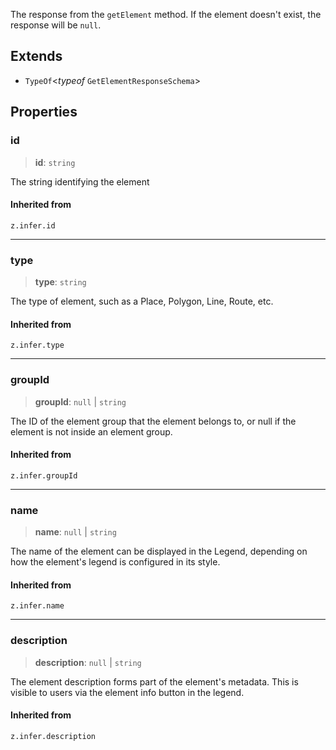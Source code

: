 The response from the `getElement` method. If the element doesn't exist, the
response will be `null`.

## Extends

- `TypeOf`\<*typeof* `GetElementResponseSchema`\>

## Properties

### id

> **id**: `string`

The string identifying the element

#### Inherited from

`z.infer.id`

***

### type

> **type**: `string`

The type of element, such as a Place, Polygon, Line, Route, etc.

#### Inherited from

`z.infer.type`

***

### groupId

> **groupId**: `null` \| `string`

The ID of the element group that the element belongs to, or null
if the element is not inside an element group.

#### Inherited from

`z.infer.groupId`

***

### name

> **name**: `null` \| `string`

The name of the element can be displayed in the Legend, depending
on how the element's legend is configured in its style.

#### Inherited from

`z.infer.name`

***

### description

> **description**: `null` \| `string`

The element description forms part of the element's metadata. This is visible
to users via the element info button in the legend.

#### Inherited from

`z.infer.description`
